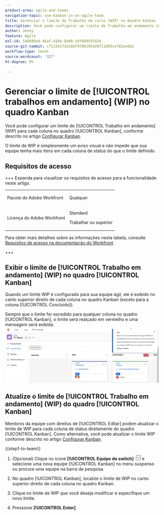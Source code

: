 ```yaml
---
product-area: agile-and-teams
navigation-topic: use-kanban-in-an-agile-team
title: Gerenciar o limite do Trabalho em curso (WIP) no Quadro Kanban
description: Você pode configurar um limite de Trabalho em andamento (WIP) para cada coluna no quadro Kanban. O limite de WIP é simplesmente um aviso visual e não impede que sua equipe tenha mais itens em cada coluna de status do que o limite definido.
author: Jenny
feature: Agile
exl-id: 540880ad-46af-416b-8e0b-5df869555424
source-git-commit: c711541f3e166f9700195420711d95ce782a44b2
workflow-type: tm+mt
source-wordcount: '327'
ht-degree: 0%

---
```


# Gerenciar o limite de [!UICONTROL trabalhos em andamento] (WIP) no quadro Kanban

Você pode configurar um limite de [!UICONTROL Trabalho em andamento] (WIP) para cada coluna no quadro [!UICONTROL Kanban], conforme descrito no artigo [Configurar Kanban](../../agile/get-started-with-agile-in-workfront/configure-kanban.md).

O limite de WIP é simplesmente um aviso visual e não impede que sua equipe tenha mais itens em cada coluna de status do que o limite definido.

## Requisitos de acesso

+++ Expanda para visualizar os requisitos de acesso para a funcionalidade neste artigo.

<table style="table-layout:auto"> 
 <col> 
 </col> 
 <col> 
 </col> 
 <tbody> 
  <tr> 
   <td role="rowheader">Pacote do Adobe Workfront</td> 
   <td> <p>Qualquer</p> </td> 
  </tr> 
  <tr> 
   <td role="rowheader">Licença do Adobe Workfront</td> 
   <td> <p>Standard</p> 
   <p>Trabalhar ou superior</p> </td> 
  </tr>
 </tbody> 
</table>

Para obter mais detalhes sobre as informações nesta tabela, consulte [Requisitos de acesso na documentação do Workfront](/help/quicksilver/administration-and-setup/add-users/access-levels-and-object-permissions/access-level-requirements-in-documentation.md).

+++

## Exibir o limite de [!UICONTROL Trabalho em andamento] (WIP) no quadro [!UICONTROL Kanban]

Quando um limite WIP é configurado para sua equipe ágil, ele é exibido no canto superior direito de cada coluna no quadro Kanban (exceto para a coluna [!UICONTROL Concluído]).

Sempre que o limite for excedido para qualquer coluna no quadro [!UICONTROL Kanban], o limite será realçado em vermelho e uma mensagem será exibida.
![Limite de WIP](assets/kanban-wip.png)

## Atualize o limite de [!UICONTROL Trabalho em andamento] (WIP) do quadro [!UICONTROL Kanban]

Membros da equipe com direitos de [!UICONTROL Editar] podem atualizar o limite de WIP para cada coluna de status diretamente do quadro [!UICONTROL Kanban]. Como alternativa, você pode atualizar o limite WIP conforme descrito no artigo [Configurar Kanban](../../agile/get-started-with-agile-in-workfront/configure-kanban.md).

{{step1-to-team}}

1. (Opcional) Clique no ícone **[!UICONTROL Equipe do switch]** ![Ícone da equipe do switch](assets/switch-team-icon.png) e selecione uma nova equipe [!UICONTROL Kanban] no menu suspenso ou procure uma equipe na barra de pesquisa.

1. No quadro [!UICONTROL Kanban], localize o limite de WIP no canto superior direito de cada coluna no quadro Kanban.
1. Clique no limite de WIP que você deseja modificar e especifique um novo limite.
1. Pressione **[!UICONTROL Enter]**.
